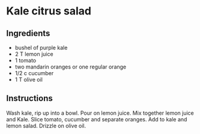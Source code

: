 # Kale citrus salad

## Ingredients

- bushel of purple kale
- 2 T lemon juice
- 1 tomato
- two mandarin oranges or one regular orange
- 1/2 c cucumber
- 1 T olive oil

## Instructions

Wash kale, rip up into a bowl. Pour on lemon juice. Mix together lemon juice and Kale. Slice tomato, cucumber and separate oranges. Add to kale and lemon salad. Drizzle on olive oil.